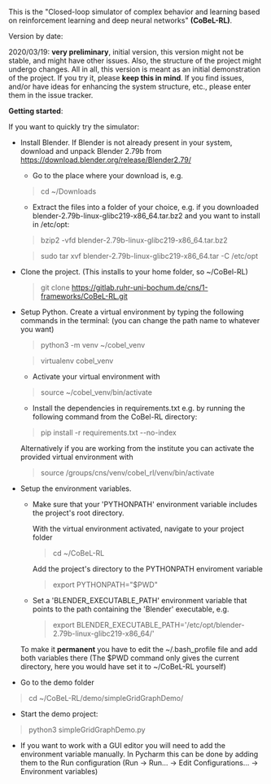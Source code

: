This is the "Closed-loop simulator of complex behavior and learning based on reinforcement learning and deep neural networks" **(CoBeL-RL)**.

Version by date:

2020/03/19: **very preliminary**, initial version, this version might not be stable, and might have other issues. 
Also, the structure of the project might undergo changes. All in all, this version is meant as an initial demonstration 
of the project. If you try it, please **keep this in mind**. If you find issues, and/or have ideas for enhancing the 
system structure, etc., please enter them in the issue tracker.

**Getting started**:

If you want to quickly try the simulator:

* Install Blender. If Blender is not already present in your system, download and unpack Blender 2.79b from 
https://download.blender.org/release/Blender2.79/
    * Go to the place where your download is, e.g. 
    > cd ~/Downloads
    * Extract the files into a folder of your choice, e.g. if you downloaded blender-2.79b-linux-glibc219-x86_64.tar.bz2 
     and you want to install in /etc/opt:
    > bzip2 -vfd blender-2.79b-linux-glibc219-x86_64.tar.bz2
                                                                                                                                                                                                                                                                                                                                                                                             
    > sudo tar xvf blender-2.79b-linux-glibc219-x86_64.tar -C /etc/opt
                                                                                                                                                                                                                                                                                                                                          
                                                                                                                                                                                                                                                                                                                                          


* Clone the project. (This installs to your home folder, so ~/CoBel-RL)
    > git clone https://gitlab.ruhr-uni-bochum.de/cns/1-frameworks/CoBeL-RL.git

* Setup Python. Create a virtual environment by typing the following commands in the 
terminal: (you can change the path name to whatever you want)
    > python3 -m venv ~/cobel_venv

    > virtualenv cobel_venv

    * Activate your virtual environment with 
    > source ~/cobel_venv/bin/activate

    * Install the dependencies in requirements.txt e.g. by running the following
 command from the CoBel-RL directory:
    >pip install -r requirements.txt --no-index

    Alternatively if you are working from the institute you can activate the provided virtual environment with 
    > source /groups/cns/venv/cobel_rl/venv/bin/activate


* Setup the environment variables. 
    * Make sure that your 'PYTHONPATH' environment variable includes the project's root directory.

        With the virtual environment activated, navigate to your project folder
        > cd ~/CoBeL-RL

        Add the project's directory to the PYTHONPATH enviroment variable
        >export PYTHONPATH="$PWD"

    * Set a 'BLENDER_EXECUTABLE_PATH' environment variable that points to the path containing the 'Blender' executable, e.g.

        > export BLENDER_EXECUTABLE_PATH='/etc/opt/blender-2.79b-linux-glibc219-x86_64/'

    To make it **permanent** you have to edit the ~/.bash_profile file and add both variables  there
    (The $PWD command only gives the current directory, here you would have set it to ~/CoBeL-RL yourself)

* Go to the demo folder
> cd ~/CoBeL-RL/demo/simpleGridGraphDemo/

* Start the demo project: 
>python3 simpleGridGraphDemo.py

* If you want to work with a GUI editor you will need to add the environment variable manually.
In Pycharm this can be done by adding them to the Run configuration
(Run -> Run... -> Edit Configurations... -> Environment variables)